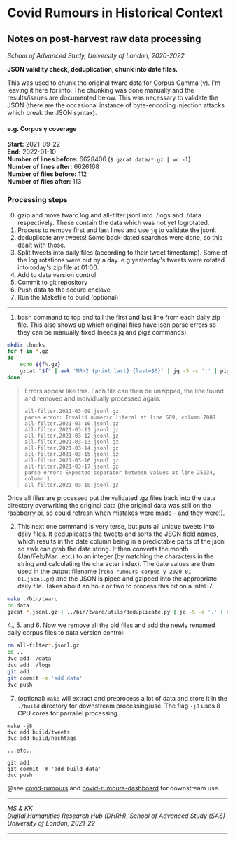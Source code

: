 # Covid Rumours in Historical Context

## Notes on post-harvest raw data processing

*School of Advanced Study, University of London, 2020-2022*

**JSON validity check, deduplication, chunk into date files.**

This was used to chunk the original twarc data for Corpus Gamma (γ). I'm leaving it here for info. The chunking was done manually and the results/issues are documented below. This was necessary to validate the JSON (there are the occasional instance of byte-encoding injection attacks which break the JSON syntax).

#### e.g. Corpus γ coverage
**Start:** 2021-09-22\
**End:** 2022-01-10\
**Number of lines before:** 6628406 (`$ gzcat data/*.gz | wc -l`)\
**Number of lines after:** 6626168\
**Number of files before:** 112\
**Number of files after:** 113

### Processing steps

0) gzip and move twarc.log and all-filter.jsonl into ./logs and ./data respectively. These contain the data which was not yet logrotated.
1) Process to remove first and last lines and use `jq` to validate the jsonl.
2) deduplicate any tweets! Some back-dated searches were done, so this dealt with those.
3) Split tweets into daily files (according to their tweet timestamp). Some of the log rotations were out by a day. e.g yesterday's tweets were rotated into today's zip file at 01:00.
4) Add to data version control.
5) Commit to git repository
6) Push data to the secure enclave
7) Run the Makefile to build (optional)

---

1) bash command to top and tail the first and last line from each daily zip file. This also shows up which original files have json parse errors so they can be manually fixed (needs jq and pigz commands).

```bash
mkdir chunks
for f in *.gz
do
	echo ${f%.gz}
	gzcat "$f" | awk 'NR>2 {print last} {last=$0}' | jq -S -c '.' | pigz > ./chunks/"$f"
done
```

> Errors appear like this. Each file can then be unzipped, the line found and removed and individually processed again:
>
> ```
> all-filter.2021-03-09.jsonl.gz
> parse error: Invalid numeric literal at line 589, column 7089
> all-filter.2021-03-10.jsonl.gz
> all-filter.2021-03-11.jsonl.gz
> all-filter.2021-03-12.jsonl.gz
> all-filter.2021-03-13.jsonl.gz
> all-filter.2021-03-14.jsonl.gz
> all-filter.2021-03-15.jsonl.gz
> all-filter.2021-03-16.jsonl.gz
> all-filter.2021-03-17.jsonl.gz
> parse error: Expected separator between values at line 25234, column 1
> all-filter.2021-03-18.jsonl.gz
> ```

Once all files are processed put the validated .gz files back into the data directory overwriting the original data (the original data was still on the raspberry pi, so could refresh when mistakes were made - and they were!).

2. This next one command is very terse, but puts all unique tweets into daily files. It deduplicates the tweets and sorts the JSON field names, which results in the date column being in a predictable parts of the jsonl so awk can grab the date string. It then converts the month (Jan/Feb/Mar...etc.) to an integer (by matching the characters in the string and calculating the character index). The date values are then used in the output filename (`rona-rumours-corpus-γ-2020-01-01.jsonl.gz`) and the JSON is piped and gzipped into the appropriate daily file. Takes about an hour or two to process this bit on a Intel i7.

```bash
make ./bin/twarc
cd data
gzcat *.jsonl.gz | ../bin/twarc/utils/deduplicate.py | jq -S -c '.' | awk -F' ' '{d=substr($6,0,4) "-" sprintf("%02i", (match("JANFEBMARAPRMAYJUNJULAUGSEPOCTNOVDEC",toupper($2))+2)/3) "-" $3; print | "pigz > ./rona-rumours-corpus-γ-" d ".jsonl.gz"}'
```

4., 5. and 6. Now we remove all the old files and add the newly renamed daily corpus files to data version control:

```bash
rm all-filter*.jsonl.gz
cd ..
dvc add ./data
dvc add ./logs
git add .
git commit -m 'add data'
dvc push
```

7. (optional) `make` will extract and preprocess a lot of data and store it in the `./build` directory for downstream processing/use. The flag `-j8` uses 8 CPU cores for parrallel processing.

```
make -j8
dvc add build/tweets
dvc add build/hashtags

...etc...

git add .
git commit -m 'add build data'
dvc push
```

@see [covid-rumours](https://github.com/SAS-DHRH/covid-rumours) and [covid-rumours-dashboard](https://github.com/SAS-DHRH/covid-rumours-dashboard) for downstream use.

---

*MS & KK*\
*Digital Humanities Research Hub (DHRH), School of Advanced Study (SAS)*\
*University of London, 2021-22*

---

